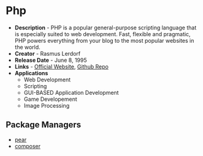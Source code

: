 # Php
- **Description** - PHP is a popular general-purpose scripting language that is especially suited to web development.
Fast, flexible and pragmatic, PHP powers everything from your blog to the most popular websites in the world.
- **Creator** - Rasmus Lerdorf
- **Release Date** - June 8, 1995
- **Links** - [Official Website](https://www.php.net/), [Github Repo](https://github.com/php/php-src)
- **Applications**
  * Web Development
  * Scripting
  * GUI-BASED Application Development
  * Game Developement
  * Image Processing
  
## Package Managers
* [pear](https://pear.php.net/)
* [composer](https://getcomposer.org/)
